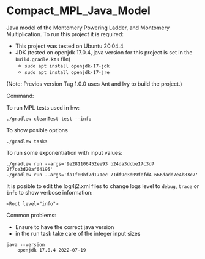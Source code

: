 # Compact_MPL_Java_Model


Java model of the Montomery Powering Ladder, and Montomery Multiplication.
To run this project it is required:
		
- This project was tested on Ubuntu 20.04.4
- JDK (tested on openjdk 17.0.4, java version for this project is set in the `build.gradle.kts` file)
	- `sudo apt install openjdk-17-jdk`
	- `sudo apt install openjdk-17-jre`

(Note: Previos version Tag 1.0.0 uses Ant and Ivy to build the project.)

Command:
	
To run MPL tests used in hw:
```
./gradlew cleanTest test --info	
```
To show posible options
```
./gradlew tasks					
```

To run some exponentiation with input values:

```
./gradlew run --args='9e281106452ee93 b24da3dcbe17c3d7 2f7ce3d20af64195'
./gradlew run --args='fa1f00bf7d171ec 71df9c3d09fefd4 666dadd7e4b83c7'
```

It is posible to edit the log4j2.xml files to change logs level to `debug`, `trace` or `info` to show verbose information:

	<Root level="info">

Common problems:
- Ensure to have the correct java version
- in the run task take care of the integer input sizes

	
```
java --version
	openjdk 17.0.4 2022-07-19
```
